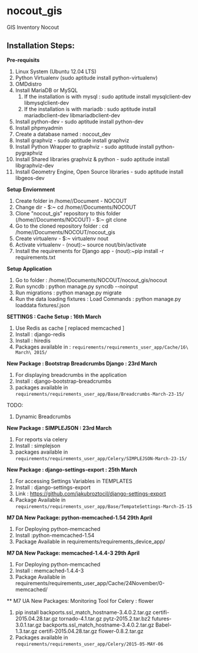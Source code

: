 nocout_gis
==========

GIS Inventory Nocout

Installation Steps:
---

**Pre-requisits**

1. Linux System (Ubuntu 12.04 LTS)
2. Python Virtualenv (sudo aptitude install python-virtualenv)
3. OMDdistro
4. Install MariaDB or MySQL
    1. If the installation is with mysql : sudo aptitude install mysqlclient-dev libmysqlclient-dev
    2. If the installation is with mariadb : sudo aptitude install mariadbclient-dev libmariadbclient-dev
5. Install python-dev - sudo aptitude install python-dev 
6. Install phpmyadmin
7. Create a database named : nocout_dev
8. Install graphviz -  sudo aptitude install graphviz
9. Install Python Wrapper to graphviz - sudo aptitude install python-pygraphviz
10. Install Shared libraries graphviz & python -  sudo aptitude install libgraphviz-dev
12. Install Geometry Engine, Open Source libraries - sudo aptitude install libgeos-dev

**Setup Enviornment**

1. Create folder in /home/<USER>/Document - NOCOUT
2. Change dir - $:~ cd /home/<USER>/Documents/NOCOUT
3. Clone "nocout_gis" repository to this folder (/home/<USER>/Documents/NOCOUT) - $:~ git clone <REPOSITORY-ADDRESS>
4. Go to the cloned repository folder : cd /home/<USER>/Documents/NOCOUT/nocout_gis
5. Create virtualenv - $:~ virtualenv nout
6. Activate virtualenv - (nout):~ source nout/bin/activate
7. Install the requirements for Django app - (nout):~pip install -r requirements.txt 


**Setup Application**

1. Go to folder : /home/<USER>/Documents/NOCOUT/nocout_gis/nocout
2. Run syncdb : python manage.py syncdb --noinput
3. Run migrations : python manage.py migrate
4. Run the data loading fixtures : Load Commands :  python manage.py loaddata fixtures/<FIXTURE NAME>.json


**SETTINGS : Cache Setup : 16th March**

1. Use Redis as cache [ replaced memcached ]
2. Install : django-redis
3. Install : hiredis
4. Packages available in : `requirements/requirements_user_app/Cache/16\ March\ 2015/`

**New Package : Bootstrap Breadcrumbs Django : 23rd March**

1. For displaying breadcrumbs in the application
2. Install : django-bootstrap-breadcrumbs
3. packages available in `requirements/requirements_user_app/Base/Breadcrumbs-March-23-15/`

TODO:

1. Dynamic Breadcrumbs

**New Package : SIMPLEJSON : 23rd March**

1. For reports via celery
2. Install : simplejson
3. packages available in `requirements/requirements_user_app/Celery/SIMPLEJSON-March-23-15/`

**New Package : django-settings-export : 25th March**

1. For accessing Settings Variables in TEMPLATES
2. Install : django-settings-export
3. Link : https://github.com/jakubroztocil/django-settings-export
4. Package Available in `requirements/requirements_user_app/Base/TempateSettings-March-25-15`

**M7 DA New Package: python-memcached-1.54 29th April**

1. For Deploying python-memcached
2. Install :python-memcached-1.54
3. Package Available in requirements/requirements_device_app/

**M7 DA New Package: memcached-1.4.4-3 29th April**

1. For Deploying python-memcached
2. Install : memcached-1.4.4-3
3. Package Available in requirements/requirements_user_app/Cache/24November/0-memcached/

** M7 UA New Packages: Monitoring Tool for Celery : flower

1. pip install backports.ssl_match_hostname-3.4.0.2.tar.gz certifi-2015.04.28.tar.gz tornado-4.1.tar.gz pytz-2015.2.tar.bz2 futures-3.0.1.tar.gz backports.ssl_match_hostname-3.4.0.2.tar.gz Babel-1.3.tar.gz certifi-2015.04.28.tar.gz flower-0.8.2.tar.gz
2. Packages available in `requirements/requirements_user_app/Celery/2015-05-MAY-06`
